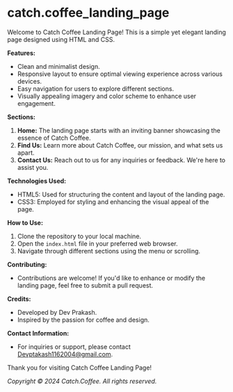 # catch.coffee_landing_page

Welcome to Catch Coffee Landing Page! This is a simple yet elegant landing page designed using HTML and CSS.

**Features:**
- Clean and minimalist design.
- Responsive layout to ensure optimal viewing experience across various devices.
- Easy navigation for users to explore different sections.
- Visually appealing imagery and color scheme to enhance user engagement.

**Sections:**
1. **Home:** The landing page starts with an inviting banner showcasing the essence of Catch Coffee.
2. **Find Us:** Learn more about Catch Coffee, our mission, and what sets us apart.
5. **Contact Us:** Reach out to us for any inquiries or feedback. We're here to assist you.

**Technologies Used:**
- HTML5: Used for structuring the content and layout of the landing page.
- CSS3: Employed for styling and enhancing the visual appeal of the page.

**How to Use:**
1. Clone the repository to your local machine.
2. Open the `index.html` file in your preferred web browser.
3. Navigate through different sections using the menu or scrolling.

**Contributing:**
- Contributions are welcome! If you'd like to enhance or modify the landing page, feel free to submit a pull request.

**Credits:**
- Developed by Dev Prakash.
- Inspired by the passion for coffee and design.

**Contact Information:**
- For inquiries or support, please contact Devptakash1162004@gmail.com.

Thank you for visiting Catch Coffee Landing Page!

*Copyright © 2024 Catch.Coffee. All rights reserved.*

